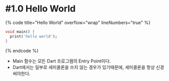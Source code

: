 # #1.0 Hello World

{% code title="Hello World" overflow="wrap" lineNumbers="true" %}
```dart
void main() {
  print('hello world');
}
```
{% endcode %}

* Main 함수는 모든 Dart 프로그램의 Entry Point이다.
* Dart에서는 일부로 세미콜론을 쓰지 않는 경우가 있기때문에, 세미콜론을 항상 신경써야한다.
